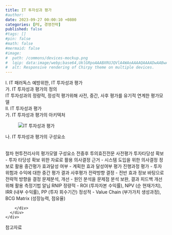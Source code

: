 ```yaml
---
title: IT 투자성과 평가
#author: 
date: 2023-09-27 00:00:10 +0800
categories: [PE, 경영전략]
published: false
#tags: []
#pin: false
#math: false
#mermaid: false
#image:
#  path: /commons/devices-mockup.png
#  lqip: data:image/webp;base64,UklGRpoAAABXRUJQVlA4WAoAAAAQAAAADwAABwAAQUxQSDIAAAARL0AmbZurmr57yyIiqE8oiG0bejIYEQTgqiDA9vqnsUSI6H+oAERp2HZ65qP/VIAWAFZQOCBCAAAA8AEAnQEqEAAIAAVAfCWkAALp8sF8rgRgAP7o9FDvMCkMde9PK7euH5M1m6VWoDXf2FkP3BqV0ZYbO6NA/VFIAAAA
#  alt: Responsive rendering of Chirpy theme on multiple devices.
---
```


<div class="post-wrap">
  <div class="para">
    <div class="para-title">
      I. IT 패러독스 예방위한, IT 투자성과 평가
    </div>
    <div class="para-cntnt">
      <div class="para">
        <div class="para-title">
          가. IT 투자성과 평가의 정의
        </div>
        <div class="para-cntnt">
            IT 투자성과의 정량적, 정성적 평가위해 사전, 중간, 사후 평가를 유기적 연계한 평가모델
        </div>
      </div>
    </div>
  </div>
  
  <div class="para">
    <div class="para-title">
      II. IT 투자성과 평가
    </div>
    <div class="para-cntnt">
      <div class="para">
        <div class="para-title">
          가. IT 투자성과 평가의 아키텍처
        </div>
        <div class="para-cntnt">
          <figure class="post-figure">
            <img src="/assets/img/posts/IT-투자성과-평가.png" alt="IT 투자성과 평가">
<!--            <figcaption>Source: Unveiling the Metaverse: Exploring Emerging Trends, Multifaceted Perspectives, and Future Challenges</figcaption>-->
          </figure>
        </div>
      </div>
      <div class="para">
        <div class="para-title">
          나. IT 투자성과 평가의 구성요소
        </div>
        <div class="para-cntnt">
          <table class="post-table">
          </table>
          절차 현투전리사의
평가모델 구성요소 전중후 투의효진전문
  사전평가
    투자타당성 확보 - 투자 타당성 확보 위한 자료로 활용
    의사결정 근거 - 시스템 도입을 위한 의사결정 정보로 활용
  중간평가
    효과달성 여부 - 계획한 효과 달성여부 평가
    진행과정 평가 - 투자 위험과 수익에 대한 중간 평가 결과
  사후평가
    전략방향 결정 - 전반 효과 정보 바탕으로 전략적 방향을 결정
    문제분석, 개선 - 원인 분석을 문제점 분석 보완, 결과 피드백 개선 위해 활용
측정기법 알닙 RNIP
  정량적 - ROI (투자자본 수익률), NPV (순 현재가치), IRR (내부 수익률), PP (투자 회수기간)
  정성적 - Value Chain (부가가치 생성과정), BCG Matrix (성장능력, 점유율)

        </div>
      </div>
    </div>
  </div>

  <div class="refr-wrap">
    <div class="refr-title">
        참고자료
    </div>
    <ol class="refr-list">
    <!--    <li>(나현식, 최대선) <a target="_blank" href="https://scienceon.kisti.re.kr/commons/util/originalView.do?cn=JAKO202225948430499&oCn=JAKO202225948430499&dbt=JAKO&journal=NJOU00291864">메타버스 보안 위협 요소 및 대응 방안 검토</a></li>-->
    <!--    <li>(M. Uddin, S. Manickam, H. Ullah, M. Obaidat and A. Dandoush) <a target="_blank" href="https://ieeexplore.ieee.org/abstract/document/10138386">Unveiling the Metaverse: Exploring Emerging Trends, Multifaceted Perspectives, and Future Challenges</a></li>-->
    </ol>
  </div>
</div>
